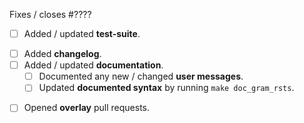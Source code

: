 <!-- Thank you for your contribution.
     Make sure you read the contributing guide and fill this template. -->


<!-- If this is a bug fix, make sure the bug was reported beforehand. -->
Fixes / closes #????


<!-- Remove anything that doesn't apply in the following checklist. -->

<!-- If there is a user-visible change and testing is not prohibitively expensive: -->
- [ ] Added / updated **test-suite**.

<!-- If this is a feature pull request / breaks compatibility: -->
- [ ] Added **changelog**.
- [ ] Added / updated **documentation**.
  <!-- Check if the following applies, otherwise remove these lines. -->
  - [ ] Documented any new / changed **user messages**.
  - [ ] Updated **documented syntax** by running `make doc_gram_rsts`.

<!-- If this breaks external libraries or plugins in CI: -->
- [ ] Opened **overlay** pull requests.

<!-- Pointers to relevant developer documentation:

Contributing guide: https://github.com/rocq-prover/rocq/blob/master/CONTRIBUTING.md

Test-suite: https://github.com/rocq-prover/rocq/blob/master/test-suite/README.md

Changelog: https://github.com/rocq-prover/rocq/blob/master/doc/changelog/README.md

Building the doc: https://github.com/rocq-prover/rocq/blob/master/doc/README.md
Sphinx: https://github.com/rocq-prover/rocq/blob/master/doc/sphinx/README.rst
doc_gram: https://github.com/rocq-prover/rocq/blob/master/doc/tools/docgram/README.md

Overlays: https://github.com/rocq-prover/rocq/blob/master/dev/ci/user-overlays/README.md
